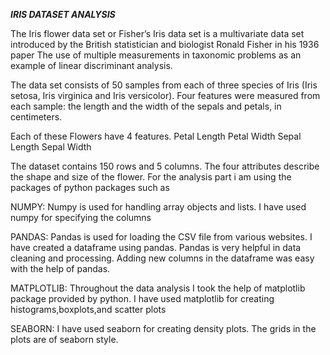 *****IRIS DATASET ANALYSIS*****


The Iris flower data set or Fisher’s Iris data set is a multivariate data set introduced by the British statistician and biologist Ronald Fisher in his 1936 paper The use of multiple measurements in taxonomic problems as an example of linear discriminant analysis.


The data set consists of 50 samples from each of three species of Iris (Iris setosa, Iris virginica and Iris versicolor). Four features were measured from each sample: the length and the width of the sepals and petals, in centimeters.


Each of these Flowers have 4 features.
Petal Length
Petal Width
Sepal Length
Sepal Width


The dataset contains 150 rows and 5 columns. The four attributes describe the shape and size of the flower.
For the analysis part i am using the packages of python packages such as 


NUMPY:
        Numpy is used for handling array objects and lists. I have used numpy for specifying the columns

PANDAS:
        Pandas is used for loading the CSV file from various websites. I have created a dataframe using pandas. Pandas is very helpful in data cleaning and processing. Adding new columns in the dataframe was easy with the help of pandas. 

MATPLOTLIB:
        Throughout the data analysis I took the help of matplotlib package provided by python. I have used matplotlib for creating histograms,boxplots,and scatter plots 

SEABORN:
        I have used seaborn for creating density plots. The grids in the plots are of seaborn style.                
